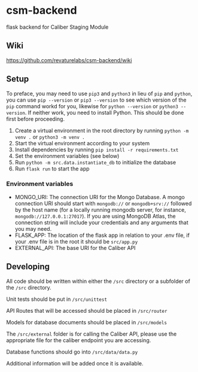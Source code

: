 # csm-backend
flask backend for Caliber Staging Module

## Wiki
https://github.com/revaturelabs/csm-backend/wiki

## Setup
To preface, you may need to use `pip3` and `python3` in lieu of `pip` and `python`, you can use `pip --version` or `pip3 --version` to see which version of the `pip` command workd for you, likewise for `python --version` or `python3 --version`. If neither work, you need to install Python. This should be done first before proceeding.

1. Create a virtual environment in the root directory by running `python -m venv .` or `python3 -m venv .`
2. Start the virtual environment according to your system
3. Install dependencies by running `pip install -r requirements.txt`
4. Set the environment variables (see below)
5. Run `python -m src.data.instantiate_db` to initialize the database
6. Run `flask run` to start the app

### Environment variables
* MONGO_URI: The connection URI for the Mongo Database. A mongo connection URI should start with `mongodb://` or `mongodb+srv://` followed by the host name (for a locally running mongodb server, for instance, `mongodb://127.0.0.1:27017`). If you are using MongoDB Atlas, the connection string will include your credentials and any arguments that you may need.
* FLASK_APP: The location of the flask app in relation to your .env file, if your .env file is in the root it should be `src/app.py`
* EXTERNAL_API: The base URI for the Caliber API

## Developing
All code should be written within either the `/src` directory or a subfolder of the `/src` directory.

Unit tests should be put in `/src/unittest`

API Routes that will be accessed should be placed in `/src/router`

Models for database documents should be placed in `/src/models`

The `/src/external` folder is for calling the Caliber API, please use the appropriate file for the caliber endpoint you are accessing.

Database functions should go into `/src/data/data.py`

Additional information will be added once it is available.
